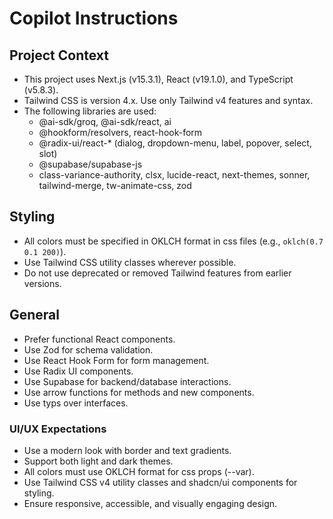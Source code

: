 # Copilot Instructions

## Project Context

- This project uses Next.js (v15.3.1), React (v19.1.0), and TypeScript (v5.8.3).
- Tailwind CSS is version 4.x. Use only Tailwind v4 features and syntax.
- The following libraries are used:
  - @ai-sdk/groq, @ai-sdk/react, ai
  - @hookform/resolvers, react-hook-form
  - @radix-ui/react-\* (dialog, dropdown-menu, label, popover, select, slot)
  - @supabase/supabase-js
  - class-variance-authority, clsx, lucide-react, next-themes, sonner, tailwind-merge, tw-animate-css, zod

## Styling

- All colors must be specified in OKLCH format in css files (e.g., `oklch(0.7 0.1 200)`).
- Use Tailwind CSS utility classes wherever possible.
- Do not use deprecated or removed Tailwind features from earlier versions.

## General

- Prefer functional React components.
- Use Zod for schema validation.
- Use React Hook Form for form management.
- Use Radix UI components.
- Use Supabase for backend/database interactions.
- Use arrow functions for methods and new components.
- Use typs over interfaces.

### UI/UX Expectations

- Use a modern look with border and text gradients.
- Support both light and dark themes.
- All colors must use OKLCH format for css props (--var).
- Use Tailwind CSS v4 utility classes and shadcn/ui components for styling.
- Ensure responsive, accessible, and visually engaging design.
